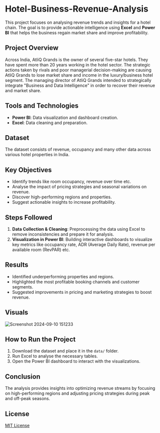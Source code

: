 # Hotel-Business-Revenue-Analysis
This project focuses on analysing revenue trends and insights for a hotel chain. The goal is to provide actionable intelligence using **Excel** and **Power BI** that helps the business regain market share and improve profitability.

## Project Overview
Across India, AtliQ Grands is the owner of several five-star hotels. They have spent more than 20 years working in the hotel sector. The strategic actions taken by rivals and poor managerial decision-making are causing AtliQ Grands to lose market share and income in the luxury/business hotel segment. The managing director of AtliQ Grands intended to strategically integrate "Business and Data Intelligence" in order to recover their revenue and market share.

## Tools and Technologies
- **Power BI**: Data visualization and dashboard creation.
- **Excel**: Data cleaning and preparation.

## Dataset
The dataset consists of revenue, occupancy and many other data across various hotel properties in India.

## Key Objectives
- Identify trends like room occupancy, revenue over time etc.
- Analyse the impact of pricing strategies and seasonal variations on revenue.
- Discover high-performing regions and properties.
- Suggest actionable insights to increase profitability.

## Steps Followed
1. **Data Collection & Cleaning**: Preprocessing the data using Excel to remove inconsistencies and prepare it for analysis.
2. **Visualization in Power BI**: Building interactive dashboards to visualize key metrics like occupancy rate, ADR (Average Daily Rate), revenue per available room (RevPAR) etc.

## Results
- Identified underperforming properties and regions.
- Highlighted the most profitable booking channels and customer segments.
- Suggested improvements in pricing and marketing strategies to boost revenue.

## Visuals
![Screenshot 2024-09-10 151233](https://github.com/user-attachments/assets/089b2beb-71c3-4dff-8232-43068640fc84)

## How to Run the Project
1. Download the dataset and place it in the `data/` folder.
2. Run Excel to analyse the necessary tables.
3. Open the Power BI dashboard to interact with the visualizations.

## Conclusion
The analysis provides insights into optimizing revenue streams by focusing on high-performing regions and adjusting pricing strategies during peak and off-peak seasons.

## License
[MIT License](LISENCE)


